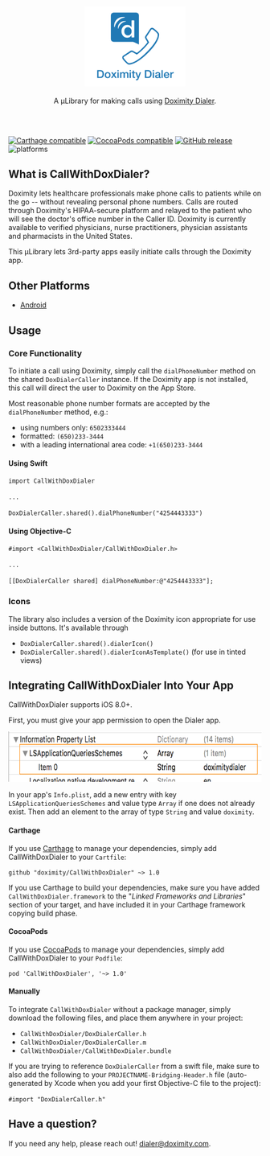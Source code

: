 <p align="center">
	<a href="https://github.com/doximity/CallWithDoxDialer/"><img src="ReadmeResources/logo.png" width="200" alt="CallWithDoxDialer" /></a><br /><br />
	A µLibrary for making calls using <a href="https://www.doximity.com/clinicians/download/dialer/">Doximity Dialer</a>.<br /><br />
</p>
<br />

[![Carthage compatible](https://img.shields.io/badge/Carthage-compatible-4BC51D.svg?style=flat)](#carthage) [![CocoaPods compatible](https://img.shields.io/cocoapods/v/CallWithDoxDialer.svg)](#cocoapods) [![GitHub release](https://img.shields.io/github/release/doximity/CallWithDoxDialer.svg)](https://github.com/doximity/CallWithDoxDialer/releases) ![platforms](https://img.shields.io/badge/platforms-iOS-lightgrey.svg)


## What is CallWithDoxDialer?

Doximity lets healthcare professionals make phone calls to patients while on the go -- without revealing personal phone numbers. Calls are routed through Doximity's HIPAA-secure platform and relayed to the patient who will see the doctor's office number in the Caller ID. Doximity is currently available to verified physicians, nurse practitioners, physician assistants and pharmacists in the United States.

This µLibrary lets 3rd-party apps easily initiate calls through the Doximity app.

## Other Platforms

* [Android](https://github.com/doximity/android-dialer-call-lib)

## Usage

### Core Functionality
To initiate a call using Doximity, simply call the `dialPhoneNumber` method on the shared `DoxDialerCaller` instance.
If the Doximity app is not installed, this call will direct the user to Doximity on the App Store.

Most reasonable phone number formats are accepted by the `dialPhoneNumber` method, e.g.:
- using numbers only: `6502333444`
- formatted: `(650)233-3444`
- with a leading international area code: `+1(650)233-3444`

#### Using Swift
```
import CallWithDoxDialer

...

DoxDialerCaller.shared().dialPhoneNumber("4254443333")
```

#### Using Objective-C
```
#import <CallWithDoxDialer/CallWithDoxDialer.h>

...

[[DoxDialerCaller shared] dialPhoneNumber:@"4254443333"];
```

### Icons
The library also includes a version of the Doximity icon appropriate for use inside buttons.
It's available through
- `DoxDialerCaller.shared().dialerIcon()`
- `DoxDialerCaller.shared().dialerIconAsTemplate()` (for use in tinted views)



## Integrating CallWithDoxDialer Into Your App

CallWithDoxDialer supports iOS 8.0+.

First, you must give your app permission to open the Dialer app.

<img src="ReadmeResources/InfoPlistExample.png" height="100"/>

In your app's `Info.plist`, add a new entry with key `LSApplicationQueriesSchemes` and value type `Array` if one does not already exist.
Then add an element to the array of type `String` and value `doximity`.


#### Carthage

If you use [Carthage][] to manage your dependencies, simply add
CallWithDoxDialer to your `Cartfile`:

```
github "doximity/CallWithDoxDialer" ~> 1.0
```

If you use Carthage to build your dependencies, make sure you have added `CallWithDoxDialer.framework` to the "_Linked Frameworks and Libraries_" section of your target, and have included it in your Carthage framework copying build phase.

#### CocoaPods

If you use [CocoaPods][] to manage your dependencies, simply add
CallWithDoxDialer to your `Podfile`:

```
pod 'CallWithDoxDialer', '~> 1.0'
```

#### Manually
To integrate `CallWithDoxDialer` without a package manager, simply download the following files, and place them anywhere in your project:
- `CallWithDoxDialer/DoxDialerCaller.h`
- `CallWithDoxDialer/DoxDialerCaller.m`
- `CallWithDoxDialer/CallWithDoxDialer.bundle`

If you are trying to reference `DoxDialerCaller` from a swift file, make sure to also add the following to your `PROJECTNAME-Bridging-Header.h` file (auto-generated by Xcode when you add your first Objective-C file to the project):

```#import "DoxDialerCaller.h"```


## Have a question?
If you need any help, please reach out! <dialer@doximity.com>.



[Carthage]: https://github.com/Carthage/Carthage
[CocoaPods]: https://cocoapods.org/
[Dialer]: https://www.doximity.com/clinicians/download/dialer
